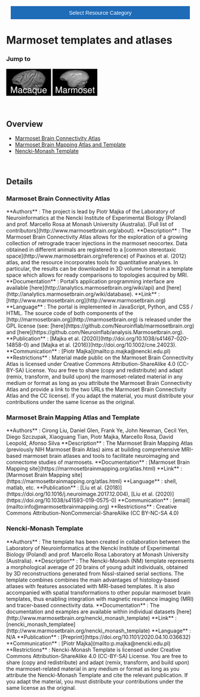 <!-- This piece of code configures a dropdown button for resource categories. It should be present on every page where you want the button -->
<head><meta name="viewport" content="width=device-width, initial-scale=1"><style>
.dropbtn {background-color: #1e6bb8; color: white; padding: 16px; font-size: 1rem; border: none; cursor: pointer; width: 30rem}
.dropbtn:hover, .dropbtn:focus {background-color: #2980B9;}
.dropdown {position: relative; display: inline-block;}
.dropdown-content {display: none; position: absolute; background-color: #f1f1f1; min-width: 100%; overflow: auto; box-shadow: 0px 8px 16px 0px rgba(0,0,0,0.2); z-index: 1; text-align: center; font-size: 1rem;}
.dropdown-content a { color: black; padding: 12px 16px; text-decoration: none; display: block;}
.dropdown a:hover {background-color: #ddd;}
.show {display: block;}
.dropbtn + .dropbtn { margin-left: auto; }
@media screen and (min-width: 64em) { .dropbtn { max-width: 64rem; width: 40rem; padding: 0.75rem 1rem; } }
@media screen and (min-width: 42em) and (max-width: 64em) { .dropbtn { width: 30rem; padding: 0.6rem 0.9rem; font-size: 0.9rem; } }
@media screen and (max-width: 42em) { .dropbtn { display: block; width: 20rem; padding: 0.75rem; font-size: 0.9rem; }
.dropbtn + .dropbtn { margin-top: 1rem; margin-left: 0; } }
</style></head>
<!------------------------------------------------------------------------>

<!-- This is the actual button -->
<center><div class="dropdown">
  <button onclick="myFunction()" class="dropbtn">Select Resource Category</button>
  <div id="myDropdown" class="dropdown-content">
    <a href="templates_and_atlases">Templates & atlases</a>
    <a href="pipelines_general">General analysis</a>
    <a href="pipelines_structural">Structural analysis</a>
    <a href="pipelines_fmri">Functional analysis</a>
    <a href="pipelines_diffusion">Diffusion analysis</a>
    <a href="data_sharing">Data sharing</a>
    <a href="software_packages">Software packages</a>
    <a href="hardware">Hardware & protocols</a>
  </div>
</div></center>

<!-- This script handles the button dynamics -->
<script>
function myFunction() {document.getElementById("myDropdown").classList.toggle("show");}
window.onclick = function(event) {
  if (!event.target.matches('.dropbtn')) { var dropdowns = document.getElementsByClassName("dropdown-content"); var i;
    for (i = 0; i < dropdowns.length; i++) {var openDropdown = dropdowns[i]; if (openDropdown.classList.contains('show')) {openDropdown.classList.remove('show'); } } }
} 
</script>



<!-- Start normal content here -->
# Marmoset templates and atlases

### Jump to    
<a href="https://prime-re.github.io/templates_and_atlases_macaque.html"><img border="0" alt="W3Schools" src="images/macaque_icon.png" width="120"></a>
<a href="https://prime-re.github.io/templates_and_atlases_marmoset.html"><img border="0" alt="W3Schools" src="images/marmoset_icon.png" width="120"></a>

<br>  

## Overview       
- [Marmoset Brain Connectivity Atlas](templates_and_atlases_marmoset.md#marmoset-brain-connectivity-atlas)        
- [Marmoset Brain Mapping Atlas and Template](templates_and_atlases_marmoset.md#marmoset-brain-mapping-atlas-and-template)   
- [Nencki-Monash Template](templates_and_atlases_marmoset.md#nencki-monash-template)

<br>     

## Details

### Marmoset Brain Connectivity Atlas            
<div class="rw-ui-container" data-title="mbca rating"></div>    
**Authors**         : The project is lead by Piotr Majka of the Laboratory of Neuroinformatics at the Nencki Institute of Experimental Biology (Poland) and prof. Marcello Rosa at Monash University (Australia). [Full list of contributors](http://www.marmosetbrain.org/about).         	     
**Description**     : The Marmoset Brain Connectivity Atlas allows for the exploration of a growing collection of retrograde tracer injections in the marmoset neocortex. Data obtained in different animals are registered to a [common stereotaxic space](http://www.marmosetbrain.org/reference) of Paxinos et al. (2012) atlas, and the resource incorporates tools for quantitative analyses. In particular, the results can be downloaded in 3D volume format in a template space which allows for ready comparisons to topologies acquired by MRI.                   
**Documentation**   : Portal’s application programming interface are available [here](http://analytics.marmosetbrain.org/wiki/api) and [here](http://analytics.marmosetbrain.org/wiki/database).     
**Link**            : [http://www.marmosetbrain.org](http://www.marmosetbrain.org)    
**Language**        : The portal is implemented in JavaScript, Python, and CSS / HTML. The source code of both components of the [http://marmosetbrain.org](http://marmosetbrain.org) is released under the GPL license (see: [here](https://github.com/Neuroinflab/marmosetbrain.org) and [here](https://github.com/Neuroinflab/analysis.Marmosetbrain.org).           
**Publication**     : [Majka et al. (2020)](http://doi.org/10.1038/s41467-020-14858-0) and [Majka et al. (2016)](http://doi.org/10.1002/cne.24023).                     
**Communication**   : [Piotr Majka](mailto:p.majka@nencki.edu.pl)    
**Restrictions**    : Material made public on the Marmoset Brain Connectivity Atlas is licensed under Creative Commons Attribution-ShareAlike 4.0 (CC-BY-SA) License. You are free to share (copy and redistribute) and adapt (remix, transform, and build upon) the marmoset-related material in any medium or format as long as you attribute the Marmoset Brain Connectivity Atlas and provide a link to the two URLs the Marmoset Brain Connectivity Atlas and the CC license). If you adapt the material, you must distribute your contributions under the same license as the original.     

### Marmoset Brain Mapping Atlas and Template       
<div class="rw-ui-container" data-title="mbmat rating"></div>    
**Authors**         : Cirong Liu, Daniel Glen, Frank Ye, John Newman, Cecil Yen, Diego Szczupak, Xiaoguang Tian, Piotr Majka, Marcello Rosa, David Leopold, Afonso Silva        	     
**Description**     : The Marmoset Brain Mapping Atlas (previously NIH Marmoset Brain Atlas) aims at building comprehensive MRI-based marmoset brain atlases and tools to facilitate neuroimaging and connectome studies of marmosets.                   
**Documentation**   : [Marmoset Brain Mapping site](https://marmosetbrainmapping.org/atlas.html)     
**Link**            : [Marmoset Brain Mapping site](https://marmosetbrainmapping.org/atlas.html)    
**Language**        : shell, matlab, etc.          
**Publication**     : [Liu et al. (2018)](https://doi.org/10.1016/j.neuroimage.2017.12.004), [Liu et al. (2020)](https://doi.org/10.1038/s41593-019-0575-0)                     
**Communication**   : [email](mailto:info@marmosetbrainmapping.org)    
**Restrictions**    : Creative Commons Attribution-NonCommercial-ShareAlike (CC BY-NC-SA 4.0)    

### Nencki-Monash Template       
<div class="rw-ui-container" data-title="Nencki-Monash rating"></div>    
**Authors**         : The template has been created in collaboration between the Laboratory of Neuroinformatics at the Nencki Institute of Experimental Biology (Poland) and prof. Marcello Rosa Laboratory at Monash University (Australia).        	     
**Description**     : The Nencki-Monash (NM) template represents a morphological average of 20 brains of young adult individuals, obtained by 3D reconstructions generated from Nissl-stained serial sections. The template combines combines the main advantages of histology-based atlases with features associated with MRI-based templates. It is also accompanied with spatial transformations to other popular marmoset brain templates, thus enabling integration with magnetic resonance imaging (MRI) and tracer-based connectivity data.                   
**Documentation**   : The documentation and examples are available within individual datasets [here](http://www.marmosetbrain.org/nencki_monash_template)     
**Link**            : [nencki_monash_templatee](http://www.marmosetbrain.org/nencki_monash_template)    
**Language**        : N/A          
**Publication**     : [Preprint](https://doi.org/10.1101/2020.04.10.036632)                     
**Communication**   : [Piotr Majka](mailto:p.majka@nencki.edu.pl)    
**Restrictions**    : Nencki-Monash Template is licensed under Creative Commons Attribution-ShareAlike 4.0 (CC-BY-SA) License. You are free to share (copy and redistribute) and adapt (remix, transform, and build upon) the marmoset-related material in any medium or format as long as you attribute the Nencki-Monash Template and cite the relevant publication. If you adapt the material, you must distribute your contributions under the same license as the original.   



[//]: # (This script is necessary to render the rating widgets)
[//]: # (Use this code to insert a widget)
[//]: # (<div class="rw-ui-container" data-title="test rating"></div>)

<script type="text/javascript">(function(d, t, e, m){
    // Async Rating-Widget initialization.
    window.RW_Async_Init = function(){
        RW.init({
            huid: "461543",
            uid: "08f35e7d11687ef3ae7b3e7c219b6114",
            source: "website",
            options: {
                "advanced": {
                    "layout": {
                        "lineHeight": "12px"
                    },
                    "nero": {
                        "showDislike": false
                    },
                    "text": {
                        "rateThis": "Like this resource"
                    }
                },
                "type": "nero",
                "style": "check",
                "isDummy": false,
                "showTooltip": false,
            } 
        });
        RW.render();
    };
        // Append Rating-Widget JavaScript library.
    var rw, s = d.getElementsByTagName(e)[0], id = "rw-js",
        l = d.location, ck = "Y" + t.getFullYear() + 
        "M" + t.getMonth() + "D" + t.getDate(), p = l.protocol,
        f = ((l.search.indexOf("DBG=") > -1) ? "" : ".min"),
        a = ("https:" == p ? "secure." + m + "js/" : "js." + m);
    if (d.getElementById(id)) return;              
    rw = d.createElement(e);
    rw.id = id; rw.async = true; rw.type = "text/javascript";
    rw.src = p + "//" + a + "external" + f + ".js?ck=" + ck;
    s.parentNode.insertBefore(rw, s);
    }(document, new Date(), "script", "rating-widget.com/"));
</script>

